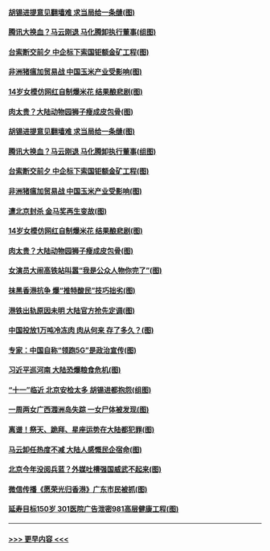 #### [胡锡进提意见翻墙难 求当局给一条缝(图)](../pages/p1/907813.md?t=09200411) 
#### [腾讯大换血？马云刚退 马化腾卸执行董事(组图)](../pages/p1/907929.md?t=09200411) 
#### [台索断交前夕 中企标下索国钜额金矿工程(图)](../pages/p1/907930.md?t=09200411) 
#### [非洲猪瘟加贸易战 中国玉米产业受影响(图)](../pages/p1/907831.md?t=09200411) 
#### [14岁女模仿网红自制爆米花 结果酿悲剧(图)](../pages/p1/907893.md?t=09200411) 
#### [肉太贵？大陆动物园狮子瘦成皮包骨(图)](../pages/p1/907880.md?t=09200411) 
#### [胡锡进提意见翻墙难 求当局给一条缝(图)](../pages/p1/907813.md?t=09200411) 
#### [腾讯大换血？马云刚退 马化腾卸执行董事(组图)](../pages/p1/907929.md?t=09200411) 
#### [台索断交前夕 中企标下索国钜额金矿工程(图)](../pages/p1/907930.md?t=09200411) 
#### [非洲猪瘟加贸易战 中国玉米产业受影响(图)](../pages/p1/907831.md?t=09200411) 
#### [遭北京封杀 金马奖再生变故(图)](../pages/p1/907903.md?t=09200411) 
#### [14岁女模仿网红自制爆米花 结果酿悲剧(图)](../pages/p1/907893.md?t=09200411) 
#### [肉太贵？大陆动物园狮子瘦成皮包骨(图)](../pages/p1/907880.md?t=09200411) 
#### [女演员大闹高铁站叫嚣“我是公众人物你完了”(图)](../pages/p1/907869.md?t=09200411) 
#### [抹黑香港抗争 爆“推特酸民”技巧拙劣(图)](../pages/p1/907852.md?t=09200411) 
#### [港铁出轨原因未明 大陆官方抢先定调(图)](../pages/p1/907812.md?t=09200411) 
#### [中国投放1万吨冷冻肉 肉从何来 存了多久？(图)](../pages/p1/907755.md?t=09200411) 
#### [专家：中国自称“领跑5G”是政治宣传(图)](../pages/p1/907794.md?t=09200411) 
#### [习近平巡河南 大陆恐爆粮食危机(图)](../pages/p1/907776.md?t=09200411) 
#### [“十一”临近 北京安检太多 胡锡进都抱怨(组图)](../pages/p1/907782.md?t=09200411) 
#### [一周两女广西涠洲岛失踪 一女尸体被发现(图)](../pages/p1/907554.md?t=09200411) 
#### [离谱！祭天、跪拜、星座运势在大陆都犯罪(图)](../pages/p1/907742.md?t=09200411) 
#### [马云卸任热度不减 大陆人感慨民企宿命(图)](../pages/p1/907681.md?t=09200411) 
#### [北京今年没阅兵蓝？外媒吐槽强国威武不起来(图)](../pages/p1/907696.md?t=09200411) 
#### [微信传播《愿荣光归香港》广东市民被抓(图)](../pages/p1/907693.md?t=09200411) 
#### [延寿目标150岁 301医院广告泄密981高层健康工程(图)](../pages/p1/907660.md?t=09200411) 

----
#### [ >>> 更早内容 <<< ](../indexes/p1-earlier.md)
